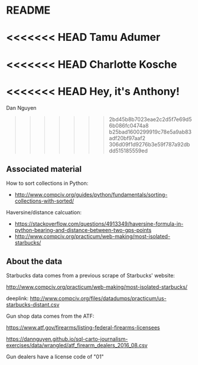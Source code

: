 # README

<<<<<<< HEAD
Tamu Adumer
=======
<<<<<<< HEAD
Charlotte Kosche
=======
<<<<<<< HEAD
Hey, it's Anthony!
=======
Dan Nguyen

>>>>>>> 2bd45b8b7023eae2c2d5f7e69d56b086fc0474a8
>>>>>>> b25bad1600299919c78e5a9ab83adf20bf97aaf2
>>>>>>> 306d09f1d9276b3e59f787a92dbdd515185559ed

## Associated material

How to sort collections in Python:

- http://www.compciv.org/guides/python/fundamentals/sorting-collections-with-sorted/

Haversine/distance calcuation:
- https://stackoverflow.com/questions/4913349/haversine-formula-in-python-bearing-and-distance-between-two-gps-points
- http://www.compciv.org/practicum/web-making/most-isolated-starbucks/



## About the data

Starbucks data comes from a previous scrape of Starbucks' website:

http://www.compciv.org/practicum/web-making/most-isolated-starbucks/

deeplink: http://www.compciv.org/files/datadumps/practicum/us-starbucks-distant.csv

Gun shop data comes from the ATF:

https://www.atf.gov/firearms/listing-federal-firearms-licensees

https://dannguyen.github.io/sql-carto-journalism-exercises/data/wrangled/atf_firearm_dealers_2016_08.csv

Gun dealers have a license code of "01"


